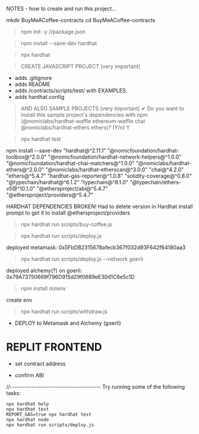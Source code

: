 NOTES - how to create and run this project...

mkdir BuyMeACoffee-contracts
cd BuyMeACoffee-contracts

>npm init -y  //package.json

>npm install --save-dev hardhat

>npx hardhat

> CREATE JAVASCRIPT PROJECT (very important)
- adds .gitignore
- adds README
- adds /contracts/scripts/test/ with EXAMPLES.
- adds hardhat.config

> AND ALSO SAMPLE PROJECTS (very important)
✔ Do you want to install this sample project's dependencies with npm (@nomiclabs/hardhat-waffle ethereum-waffle chai @nomiclabs/hardhat-ethers ethers)? (Y/n) Y

> npx hardhat test

npm install --save-dev "hardhat@^2.11.1" "@nomicfoundation/hardhat-toolbox@^2.0.0" "@nomicfoundation/hardhat-network-helpers@^1.0.0" "@nomicfoundation/hardhat-chai-matchers@^1.0.0" 
"@nomiclabs/hardhat-ethers@^2.0.0" "@nomiclabs/hardhat-etherscan@^3.0.0" "chai@^4.2.0" "ethers@^5.4.7" "hardhat-gas-reporter@^1.0.8" "solidity-coverage@^0.8.0" "@typechain/hardhat@^6.1.2" "typechain@^8.1.0" "@typechain/ethers-v5@^10.1.0" "@ethersproject/abi@^5.4.7" "@ethersproject/providers@^5.4.7"

HARDHAT DEPENDENCIES BROKEN!
Had to delete version in Hardhat install prompt to get it to install  @ethersproject/providers

>npx hardhat run scripts/buy-coffee.js

>npx hardhat run scripts/deploy.js

deployed metamask: 0x5FbDB2315678afecb367f032d93F642f64180aa3

> npx hardhat run scripts/deploy.js --network goerli

deployed alchemy(?) on goerli: 0x79A73750669f796D915d29f0689eE30d1C6e5c1D

> npm install dotenv

create env

> npx hardhat run scripts/withdraw.js

- DEPLOY to Metamask and Alchemy (goerli)


# REPLIT FRONTEND

- set contract address

- confirm ABI







//--------------------------------------
Try running some of the following tasks:

```shell
npx hardhat help
npx hardhat test
REPORT_GAS=true npx hardhat test
npx hardhat node
npx hardhat run scripts/deploy.js
```
